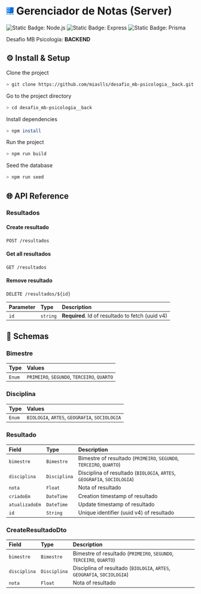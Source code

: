 # <img src="assets/img/server.png" width="20" alt="Server"> Gerenciador de Notas (Server)

![Static Badge: Node.js](https://img.shields.io/badge/Node.js-5a5a5a?logo=nodedotjs)
![Static Badge: Express](https://img.shields.io/badge/Express-5a5a5a?logo=express)
![Static Badge: Prisma](https://img.shields.io/badge/Prisma-5a5a5a?logo=prisma)

Desafio MB Psicologia: **BACKEND**

## ⚙️ Install & Setup

Clone the project

```bash
> git clone https://github.com/miaslls/desafio_mb-psicologia__back.git
```

Go to the project directory

```bash
> cd desafio_mb-psicologia__back
```

Install dependencies

```bash
> npm install
```

Run the project

```bash
> npm run build
```

Seed the database

```bash
> npm run seed
```

## 🌐 API Reference

### Resultados

#### Create resultado

```http
POST /resultados
```

#### Get all resultados

```http
GET /resultados
```

#### Remove resultado

```http
DELETE /resultados/${id}
```

| Parameter | Type     | Description                                      |
| :-------- | :------- | :----------------------------------------------- |
| `id`      | `string` | **Required**. Id of resultado to fetch (uuid v4) |

## 📇 Schemas

### Bimestre

| Type   | Values                                      |
| :----- | :------------------------------------------ |
| `Enum` | `PRIMEIRO`, `SEGUNDO`, `TERCEIRO`, `QUARTO` |

### Disciplina

| Type   | Values                                         |
| :----- | :--------------------------------------------- |
| `Enum` | `BIOLOGIA`, `ARTES`, `GEOGRAFIA`, `SOCIOLOGIA` |

### Resultado

| Field          | Type         | Description                                                              |
| :------------- | :----------- | :----------------------------------------------------------------------- |
| `bimestre`     | `Bimestre`   | Bimestre of resultado (`PRIMEIRO`, `SEGUNDO`, `TERCEIRO`, `QUARTO`)      |
| `disciplina`   | `Disciplina` | Disciplina of resultado (`BIOLOGIA`, `ARTES`, `GEOGRAFIA`, `SOCIOLOGIA`) |
| `nota`         | `Float`      | Nota of resultado                                                        |
| `criadoEm`     | `DateTime`   | Creation timestamp of resultado                                          |
| `atualizadoEm` | `DateTime`   | Update timestamp of resultado                                            |
| `id`           | `String`     | Unique identifier (uuid v4) of resultado                                 |

### CreateResultadoDto

| Field        | Type         | Description                                                              |
| :----------- | :----------- | :----------------------------------------------------------------------- |
| `bimestre`   | `Bimestre`   | Bimestre of resultado (`PRIMEIRO`, `SEGUNDO`, `TERCEIRO`, `QUARTO`)      |
| `disciplina` | `Disciplina` | Disciplina of resultado (`BIOLOGIA`, `ARTES`, `GEOGRAFIA`, `SOCIOLOGIA`) |
| `nota`       | `Float`      | Nota of resultado                                                        |

